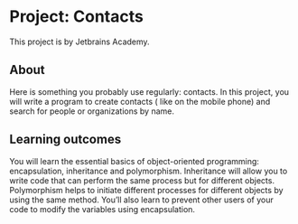 # Project: Contacts

This project is by Jetbrains Academy.

## About

Here is something you probably use regularly: contacts. In this project, you will write a program to create contacts (
like on the mobile phone) and search for people or organizations by name.

## Learning outcomes

You will learn the essential basics of object-oriented programming: encapsulation, inheritance and polymorphism.
Inheritance will allow you to write code that can perform the same process but for different objects. Polymorphism helps
to initiate different processes for different objects by using the same method. You’ll also learn to prevent other users
of your code to modify the variables using encapsulation.